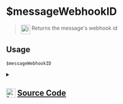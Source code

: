 # $messageWebhookID
> <img align="top" src="https://upload.wikimedia.org/wikipedia/commons/thumb/e/e4/Infobox_info_icon.svg/160px-Infobox_info_icon.svg.png?20150409153300" alt="image" width="25" height="auto"> Returns the message's webhook id
## Usage
```
$messageWebhookID
```
<details>
<summary>
    
## <img align="top" src="https://cdn4.iconfinder.com/data/icons/iconsimple-logotypes/512/github-512.png" alt="image" width="25" height="auto">  [Source Code](https://github.com/tryforge/ForgeScript-V2/blob/main/src/native/messageWebhookID.ts)
    
</summary>
    
```ts
import { NativeFunction, Return } from "../structures"

export default new NativeFunction({
    name: "$messageWebhookID",
    version: "1.1.0",
    description: "Returns the message's webhook id",
    unwrap: false,
    execute(ctx) {
        return Return.success(ctx.message?.webhookId)
    },
})

```
    
</details>